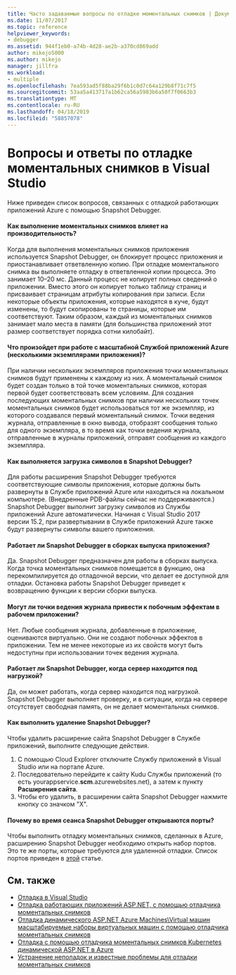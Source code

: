 ```yaml
---
title: Часто задаваемые вопросы по отладке моментальных снимков | Документация Майкрософт
ms.date: 11/07/2017
ms.topic: reference
helpviewer_keywords:
- debugger
ms.assetid: 944f1eb0-a74b-4d28-ae2b-a370cd869add
author: mikejo5000
ms.author: mikejo
manager: jillfra
ms.workload:
- multiple
ms.openlocfilehash: 7ea593ad5f88ba29f6b1c0d7c64a129b8f71c7f5
ms.sourcegitcommit: 53aa5a413717a1b62ca56a5983b6a50f7f0663b3
ms.translationtype: MT
ms.contentlocale: ru-RU
ms.lasthandoff: 04/18/2019
ms.locfileid: "58857078"
---
```

# <a name="frequently-asked-questions-for-snapshot-debugging-in-visual-studio"></a>Вопросы и ответы по отладке моментальных снимков в Visual Studio

Ниже приведен список вопросов, связанных с отладкой работающих приложений Azure с помощью Snapshot Debugger.

#### <a name="what-is-the-performance-cost-of-taking-a-snapshot"></a>Как выполнение моментальных снимков влияет на производительность?

Когда для выполнения моментальных снимков приложения используется Snapshot Debugger, он блокирует процесс приложения и приостанавливает ответвленную копию. При отладке моментального снимка вы выполняете отладку в ответвленной копии процесса. Это занимает 10–20 мс. Данный процесс не копирует полных сведений о приложении. Вместо этого он копирует только таблицу страниц и присваивает страницам атрибуты копирования при записи. Если некоторые объекты приложения, которые находятся в куче, будут изменены, то будут скопированы те страницы, которые им соответствуют. Таким образом, каждый из моментальных снимков занимает мало места в памяти (для большинства приложений этот размер соответствует порядка сотни килобайт).

#### <a name="what-happens-if-i-have-a-scaled-out-azure-app-service-multiple-instances-of-my-app"></a>Что произойдет при работе с масштабной Службой приложений Azure (несколькими экземплярами приложения)?

При наличии нескольких экземпляров приложения точки моментальных снимков будут применены к каждому из них. А моментальный снимок будет создан только в той точке моментальных снимков, которая первой будет соответствовать всем условиям. Для создания последующих моментальных снимков при наличии нескольких точек моментальных снимков будет использоваться тот же экземпляр, из которого создавался первый моментальный снимок. Точки ведения журнала, отправленные в окно вывода, отобразят сообщения только для одного экземпляра, в то время как точки ведения журнала, отправленные в журналы приложений, отправят сообщения из каждого экземпляра.

#### <a name="how-does-the-snapshot-debugger-load-symbols"></a>Как выполняется загрузка символов в Snapshot Debugger?

Для работы расширения Snapshot Debugger требуются соответствующие символы приложения, которые должны быть развернуты в Службе приложений Azure или находиться на локальном компьютере. (Внедренные PDB-файлы сейчас не поддерживаются.) Snapshot Debugger выполнит загрузку символов из Службы приложений Azure автоматически. Начиная с Visual Studio 2017 версии 15.2, при развертывании в Службе приложений Azure также будут развернуты символы вашего приложения.

#### <a name="does-the-snapshot-debugger-work-against-release-builds-of-my-application"></a>Работает ли Snapshot Debugger в сборках выпуска приложения?

Да. Snapshot Debugger предназначен для работы в сборках выпуска. Когда точка моментальных снимков помещается в функцию, она перекомпилируется до отладочной версии, что делает ее доступной для отладки. Остановка работы Snapshot Debugger приведет к возвращению функции к версии сборки выпуска.

#### <a name="can-logpoints-cause-side-effects-in-my-production-application"></a>Могут ли точки ведения журнала привести к побочным эффектам в рабочем приложении?

Нет. Любые сообщения журнала, добавленные в приложение, оцениваются виртуально. Они не создают побочных эффектов в приложении. Тем не менее некоторые из их свойств могут быть недоступны при использовании точек ведения журнала.

#### <a name="does-the-snapshot-debugger-work-if-my-server-is-under-load"></a>Работает ли Snapshot Debugger, когда сервер находится под нагрузкой?

Да, он может работать, когда сервер находится под нагрузкой. Snapshot Debugger выполняет проверку, и в ситуации, когда на сервере отсутствует свободная память, он не делает моментальных снимков.

#### <a name="how-do-i-uninstall-the-snapshot-debugger"></a>Как выполнить удаление Snapshot Debugger?

Чтобы удалить расширение сайта Snapshot Debugger в Службе приложений, выполните следующие действия.

1. С помощью Cloud Explorer отключите Службу приложений в Visual Studio или на портале Azure.
1. Последовательно перейдите к сайту Kudu Службы приложений (то есть yourappservice.**scm**.azurewebsites.net), а затем к пункту **Расширения сайта**.
1. Чтобы его удалить, в расширении сайта Snapshot Debugger нажмите кнопку со значком "X".

#### <a name="why-are-ports-opened-during-a-snapshot-debugger-session"></a>Почему во время сеанса Snapshot Debugger открываются порты?

Чтобы выполнить отладку моментальных снимков, сделанных в Azure, расширению Snapshot Debugger необходимо открыть набор портов. Это те же порты, которые требуются для удаленной отладки. Список портов приведен в [этой](../debugger/remote-debugger-port-assignments.md) статье.

## <a name="see-also"></a>См. также

- [Отладка в Visual Studio](../debugger/index.md)
- [Отладка работающих приложений ASP.NET, с помощью отладчика моментальных снимков](../debugger/debug-live-azure-applications.md)
- [Отладка динамического ASP.NET Azure Machines\Virtual машин масштабируемые наборы виртуальных машин с помощью отладчика моментальных снимков](../debugger/debug-live-azure-virtual-machines.md)
- [Отладка с помощью отладчика моментальных снимков Kubernetes динамической ASP.NET в Azure](../debugger/debug-live-azure-kubernetes.md)
- [Устранение неполадок и известные проблемы для отладки моментальных снимков](../debugger/debug-live-azure-apps-troubleshooting.md)